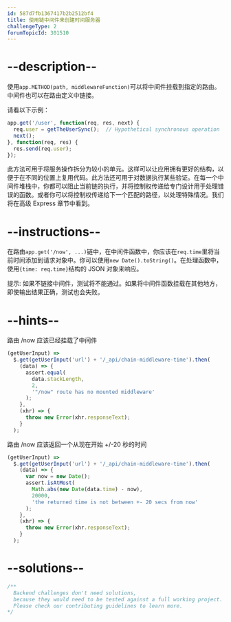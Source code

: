 ```yaml
---
id: 587d7fb1367417b2b2512bf4
title: 使用链中间件来创建时间服务器
challengeType: 2
forumTopicId: 301510
---
```


# --description--

使用`app.METHOD(path, middlewareFunction)`可以将中间件挂载到指定的路由。中间件也可以在路由定义中链接。

请看以下示例：

```js
app.get('/user', function(req, res, next) {
  req.user = getTheUserSync();  // Hypothetical synchronous operation
  next();
}, function(req, res) {
  res.send(req.user);
});
```

此方法可用于将服务操作拆分为较小的单元。这样可以让应用拥有更好的结构，以便于在不同的位置上复用代码。此方法还可用于对数据执行某些验证。在每一个中间件堆栈中，你都可以阻止当前链的执行，并将控制权传递给专门设计用于处理错误的函数。或者你可以将控制权传递给下一个匹配的路径，以处理特殊情况。我们将在高级 Express 章节中看到。

# --instructions--

在路由`app.get('/now', ...)`链中，在中间件函数中，你应该在`req.time`里将当前时间添加到请求对象中。你可以使用`new Date().toString()`。在处理函数中，使用`{time: req.time}`结构的 JSON 对象来响应。

提示: 如果不链接中间件，测试将不能通过。如果将中间件函数挂载在其他地方，即使输出结果正确，测试也会失败。

# --hints--

路由 /now 应该已经挂载了中间件

```js
(getUserInput) =>
  $.get(getUserInput('url') + '/_api/chain-middleware-time').then(
    (data) => {
      assert.equal(
        data.stackLength,
        2,
        '"/now" route has no mounted middleware'
      );
    },
    (xhr) => {
      throw new Error(xhr.responseText);
    }
  );
```

路由 /now 应该返回一个从现在开始 +/-20 秒的时间

```js
(getUserInput) =>
  $.get(getUserInput('url') + '/_api/chain-middleware-time').then(
    (data) => {
      var now = new Date();
      assert.isAtMost(
        Math.abs(new Date(data.time) - now),
        20000,
        'the returned time is not between +- 20 secs from now'
      );
    },
    (xhr) => {
      throw new Error(xhr.responseText);
    }
  );
```

# --solutions--

```js
/**
  Backend challenges don't need solutions, 
  because they would need to be tested against a full working project. 
  Please check our contributing guidelines to learn more.
*/
```
